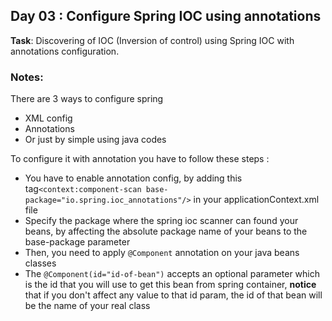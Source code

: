 ## Day 03 : Configure Spring IOC using annotations

**Task**: Discovering of IOC (Inversion of control) using Spring IOC with annotations configuration.

### Notes: 
There are 3 ways to configure spring  
- XML config  
- Annotations  
- Or just by simple using java codes  
 
To configure it with annotation you have to follow these steps :  
- You have to enable annotation config, by adding this tag`<context:component-scan base-package="io.spring.ioc_annotations"/>` in your applicationContext.xml file  
- Specify the package where the spring ioc scanner can found your beans, by affecting the absolute package name of your beans to the base-package parameter  
- Then, you need to apply `@Component` annotation on your java beans classes  
- The `@Component(id="id-of-bean")` accepts an optional parameter which is the id that you will use to get this bean from spring container, **notice** that if you don't affect any value to that id param, the id of that bean will be the name of your real class
